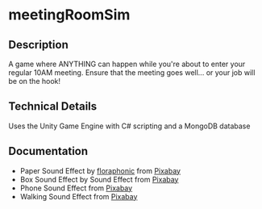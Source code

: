 # meetingRoomSim

## Description
A game where ANYTHING can happen while you're about to enter your regular 10AM meeting. Ensure that the meeting goes well... or your job will be on the hook!

## Technical Details
Uses the Unity Game Engine with C# scripting and a MongoDB database

## Documentation
* Paper Sound Effect by <a href="https://pixabay.com/users/floraphonic-38928062/?utm_source=link-attribution&utm_medium=referral&utm_campaign=music&utm_content=186723">floraphonic</a> from <a href="https://pixabay.com//?utm_source=link-attribution&utm_medium=referral&utm_campaign=music&utm_content=186723">Pixabay</a>
* Box Sound Effect by Sound Effect from <a href="https://pixabay.com/?utm_source=link-attribution&utm_medium=referral&utm_campaign=music&utm_content=100334">Pixabay</a>
* Phone Sound Effect from <a href="https://pixabay.com/?utm_source=link-attribution&utm_medium=referral&utm_campaign=music&utm_content=46796">Pixabay</a>
* Walking Sound Effect from <a href="https://pixabay.com/sound-effects/?utm_source=link-attribution&utm_medium=referral&utm_campaign=music&utm_content=6752">Pixabay</a>